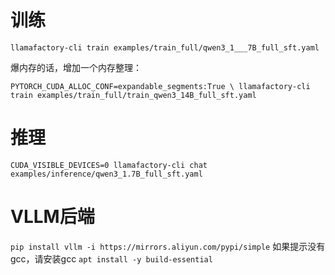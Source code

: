 # 训练
`llamafactory-cli train examples/train_full/qwen3_1___7B_full_sft.yaml`

爆内存的话，增加一个内存整理：

`PYTORCH_CUDA_ALLOC_CONF=expandable_segments:True \
llamafactory-cli train examples/train_full/train_qwen3_14B_full_sft.yaml`


# 推理
`CUDA_VISIBLE_DEVICES=0 llamafactory-cli chat examples/inference/qwen3_1.7B_full_sft.yaml` 

# VLLM后端
`pip install vllm -i https://mirrors.aliyun.com/pypi/simple`
如果提示没有gcc，请安装gcc
`apt install -y build-essential`

